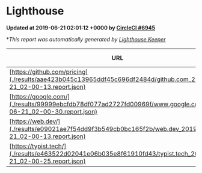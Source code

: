 
# Lighthouse

**Updated at 2019-06-21 02:01:12 +0000 by [CircleCI #6945](https://circleci.com/gh/ItinerisLtd/lighthouse-keeper-example/6945)**

**This report was automatically generated by [Lighthouse Keeper](https://github.com/itinerisltd/lighthouse-keeper)*

| URL | Performance | Accessibility | Best Practices | SEO | PWA | Updated At |
| --- | --- | --- | --- | --- | --- | --- |
| [https://github.com/pricing](./results/aae423b045c13965ddf45c696df2484d/github.com_2019-06-21_02-00-13.report.json) | 0.8 | 0.93 | 0.93 | 0.92 | 0.56 | 2019-06-21T02:00:13.997Z |
| [https://google.com/](./results/99999ebcfdb78df077ad2727fd00969f/www.google.com_2019-06-21_02-00-30.report.json) | 0.93 | 0.86 | 0.93 | 0.82 | 0.56 | 2019-06-21T02:00:30.649Z |
| [https://web.dev/](./results/e09021ae7f54dd9f3b549cb0bc165f2b/web.dev_2019-06-21_02-00-13.report.json) | 0.88 | 0.9 | 1 | 0.96 | 1 | 2019-06-21T02:00:13.184Z |
| [https://typist.tech/](./results/e463522d02041e06b035e8f61910fd43/typist.tech_2019-06-21_02-00-25.report.json) | 1 |  |  |  |  | 2019-06-21T02:00:25.693Z |
